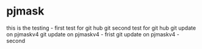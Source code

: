 # pjmask
this is the testing - first test for git hub
git second test for git hub
git update on pjmaskv4
git update on pjmaskv4 - frist
git update on pjmaskv4 - second